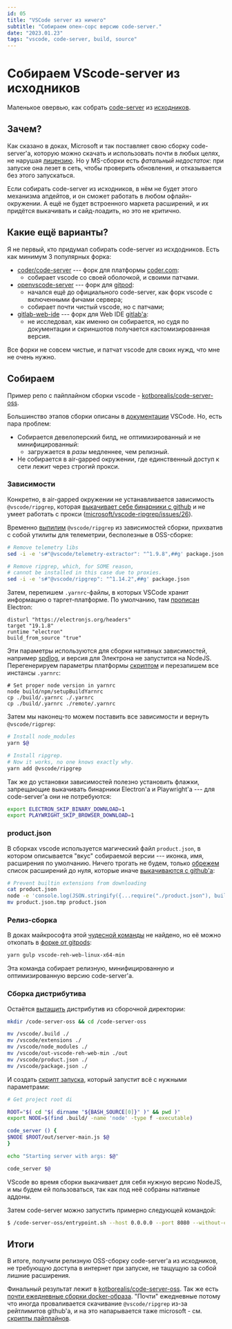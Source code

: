 ```yaml
---
id: 05
title: "VSCode server из ничего"
subtitle: "Собираем опен-сорс версию code-server."
date: "2023.01.23"
tags: "vscode, code-server, build, source"
---
```

# Собираем VScode-server из исходников

Маленькое овервью, как собрать [code-server](https://code.visualstudio.com/docs/remote/vscode-server) из [исходников](https://github.com/microsoft/vscode).

## Зачем?

Как сказано в доках, Microsoft и так поставляет свою сборку code-server'а, которую можно скачать и использовать почти в любых целях, не нарушая [лицензию](https://code.visualstudio.com/license/server).
Но у MS-сборки есть *фатальный недостаток*: при запуске она лезет в сеть, чтобы проверить обновления, и отказывается без этого запускаться.

Если собирать code-server из исходников, в нём не будет этого механизма апдейтов, и он сможет работать в любом офлайн-окружении. А ещё не будет встроенного маркета расширений, и их придётся выкачивать и сайд-лоадить, но это не критично.

## Какие ещё варианты?

Я не первый, кто придумал собирать code-server из исхдодников. Есть как минимум 3 популярных форка:

* [coder/code-server](https://github.com/coder/code-server) --- форк для платформы [coder.com](https://coder.com):
	* собирает vscode со своей оболочкой, и своими патчами.
* [openvscode-server](https://github.com/gitpod-io/openvscode-server) --- форк для [gitpod](https://gitpod.io):
	* начался ещё до официального code-server, как форк vscode с включенными фичами сервера;
	* собирает почти чистый vscode, но с патчами;
* [gitlab-web-ide](https://gitlab.com/gitlab-org/gitlab-web-ide) --- форк для Web IDE [gitlab'а](https://gitlab.com):
	* не исследовал, как именно он собирается, но судя по документации и скриншотов получается кастомизированная версия.

Все форки не совсем чистые, и патчат vscode для своих нужд, что мне не очень нужно.

## Собираем

Пример репо с пайплайном сборки vscode - [kotborealis/code-server-oss](https://github.com/kotborealis/code-server-oss).

Большинство этапов сборки описаны в [документации](https://github.com/microsoft/vscode/wiki/How-to-Contribute) VSCode. Но, есть пара проблем:

* Собирается девелоперский билд, не оптимизированный и не минифицированный:
	* загружается в *разы* медленнее, чем релизный.
* Не собирается в air-gapped окружении, где единственный доступ к сети лежит через строгий прокси.

### Зависимости

Конкретно, в air-gapped окружении не устанавливается зависимость `@vscode/ripgrep`, которая [выкачивает себе бинарники с github](https://github.com/microsoft/vscode-ripgrep/blob/main/lib/download.js#L162) и не умеет работать с прокси ([microsoft/vscode-ripgrep/issues/26](https://github.com/microsoft/vscode-ripgrep/issues/26)).

Временно [выпилим](https://github.com/kotborealis/code-server-oss/blob/master/buildscripts/install_deps.sh#LL17C17-L17C17) `@vscode/ripgrep` из зависимостей сборки, прихватив с собой утилиты для телеметрии, бесполезные в OSS-сборке:
```sh
# Remove telemetry libs
sed -i -e 's#"@vscode/telemetry-extractor": "^1.9.8",##g' package.json

# Remove ripgrep, which, for SOME reason,
# cannot be installed in this case due to proxies.
sed -i -e 's#"@vscode/ripgrep": "^1.14.2",##g' package.json
```

Затем, перепишем `.yarnrc`-файлы, в которых VSCode хранит информацию о таргет-платформе. По умолчанию, там [прописан](https://github.com/microsoft/vscode/blob/main/.yarnrc) Electron:
```
disturl "https://electronjs.org/headers"
target "19.1.8"
runtime "electron"
build_from_source "true"
```

Эти параметры используются для сборки нативных зависимостей, например [spdlog](https://github.com/microsoft/node-spdlog), и версия для Электрона не запустится на NodeJS.
Перегенерируем параметры платформы [скриптом](https://github.com/microsoft/vscode/blob/main/build/npm/setupBuildYarnrc.js) и перезапишем все инстансы `.yarnrc`:
```
# Set proper node version in yarnrc
node build/npm/setupBuildYarnrc
cp ./build/.yarnrc ./.yarnrc
cp ./build/.yarnrc ./remote/.yarnrc
```

Затем мы наконец-то можем поставить все зависимости и вернуть `@vscode/rigprep`:
```sh
# Install node_modules
yarn $@

# Install ripgrep.
# Now it works, no one knows exactly why.
yarn add @vscode/ripgrep
```

Так же до установки зависимостей полезно установить флажки, запрещающие выкачивать бинарники Electron'а и Playwright'а --- для code-server'а они не потребуются:
```sh
export ELECTRON_SKIP_BINARY_DOWNLOAD=1
export PLAYWRIGHT_SKIP_BROWSER_DOWNLOAD=1
```

### product.json

В сборках vscode используется магический файл `product.json`, в котором описывается "вкус" собираемой версии --- иконка, имя, расширения по умолчанию.
Ничего трогать не будем, только [обрежем](https://github.com/kotborealis/code-server-oss/blob/master/buildscripts/steps/20_patch.sh) список расширений до нуля, которые иначе [выкачиваются с github'а](https://github.com/microsoft/vscode/blob/4acf2d9b46b75748ae687cf3b2952a0799679873/build/lib/extensions.ts#LL254C17-L254C27):
```sh
# Prevent builtin extensions from downloading
cat product.json
node -e 'console.log(JSON.stringify({...require("./product.json"), builtInExtensions: []}))' > product.json.tmp
mv product.json.tmp product.json
```

### Релиз-сборка

В доках майкрософта этой [чудесной команды](https://github.com/kotborealis/code-server-oss/blob/master/buildscripts/steps/30_build.sh) не найдено, но её можно откопать в [форке от gitpods](https://github.com/search?q=repo%3Agitpod-io%2Fopenvscode-server+reh-web&type=code):
```sh
yarn gulp vscode-reh-web-linux-x64-min
```

Эта команда собирает релизную, минифицированную и оптимизированную версию code-server'а.

### Сборка дистрибутива

Остаётся [вытащить](https://github.com/kotborealis/code-server-oss/blob/master/buildscripts/steps/40_postbuild.sh) дистрибутив из сборочной директории:
```sh
mkdir /code-server-oss && cd /code-server-oss

mv /vscode/.build ./
mv /vscode/extensions ./
mv /vscode/node_modules ./
mv /vscode/out-vscode-reh-web-min ./out
mv /vscode/product.json ./
mv /vscode/package.json ./
```

И создать [скрипт запуска](https://github.com/kotborealis/code-server-oss/blob/master/buildscripts/entrypoint.sh), который запустит всё с нужными параметрами:
```sh
# Get project root di

ROOT="$( cd "$( dirname "${BASH_SOURCE[0]}" )" && pwd )"
export NODE=$(find .build/ -name 'node' -type f -executable)

code_server () {
$NODE $ROOT/out/server-main.js $@
}

echo "Starting server with args: $@"

code_server $@
```
VScode во время сборки выкачивает для себя нужную версию NodeJS, и мы будем ей пользоваться, так как под неё собраны нативные аддоны.

Затем code-server можно запустить примерно следующей командой:
```sh
$ /code-server-oss/entrypoint.sh --host 0.0.0.0 --port 8080 --without-connection-token
```

## Итоги

В итоге, получили релизную OSS-сборку code-server'а из исходников, не требующую доступа в интернет при запуске, не тащущую за собой лишние расширения.

Финальный результат лежит в [kotborealis/code-server-oss](https://github.com/kotborealis/code-server-oss/).
Так же есть [почти ежедневные сборки docker-образа](https://hub.docker.com/repository/docker/kotborealis/code-server-oss/tags?page=1&ordering=last_updated). "Почти" ежедневные потому что иногда проваливается скачивание `@vscode/ripgrep` из-за рейтлимитов github'a, и на это напарывается таже microsoft - см. [скрипты пайплайнов](https://github.com/microsoft/vscode/blob/4acf2d9b46b75748ae687cf3b2952a0799679873/build/azure-pipelines/win32/product-build-win32.yml#L143).
